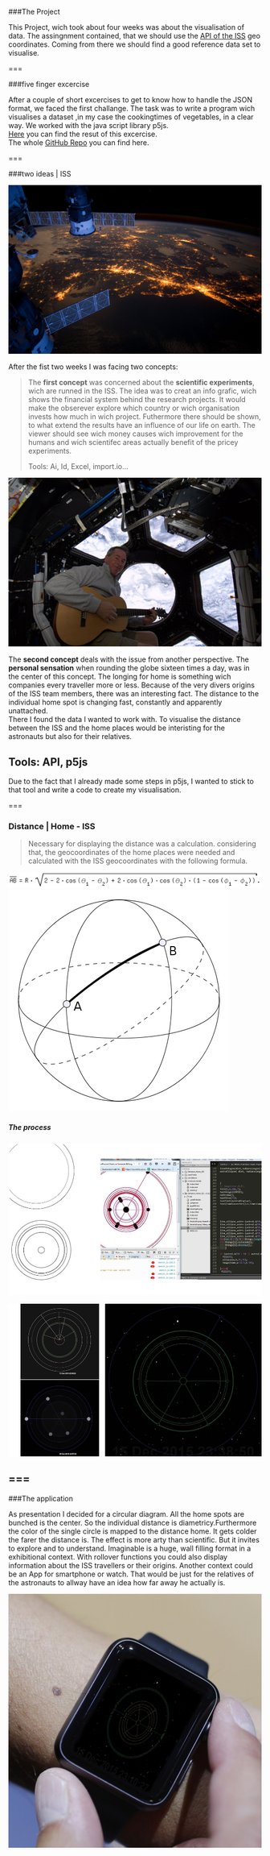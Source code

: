 ###The Project

This Project, wich took about four weeks was about the visualisation of data. 
The assingnment contained, that we should use the [API of the ISS](http://open-notify.org/Open-Notify-API/ISS-Location-Now/) geo coordinates. Coming from there we should find a good reference data set to visualise.

===


###five finger excercise

After a couple of short excercises to get to know how to handle the JSON format, we faced the first challange. The task was to write a program wich visualises a dataset ,in my case the cookingtimes of vegetables, in a clear way. We worked with the java script library p5js.  
[Here](http://wollemannone.github.io/veggieManiacc-/) you can find the resut of this excercise.  
The whole [GitHub Repo](https://github.com/wollemannone/veggieManiacc-) you can find here.


===

###two ideas | ISS 

![](images/ISS_1.jpg)
  
   
  
  
  After the fist two weeks I was facing two concepts:  
  
  >The **first concept** was concerned about the **scientific experiments**, wich are runned in the ISS. The idea was to
  creat an info grafic, wich shows the financial system behind the research projects. It would make the obserever explore 
  which country or wich organisation invests how much in wich project. Futhermore there should be shown, to what extend 
  the results have an influence of our life on earth. The viewer should see wich money causes wich improvement for the humans and wich scientifec areas actually benefit of the pricey experiments.  
  >
  >
  >Tools:  Ai, Id, Excel, import.io...
  
  
![](images/ISS_2.jpg)
  
  The **second concept** deals with the issue from another perspective. The **personal sensation** when rounding 
  the globe sixteen times a day, was in the center of  this concept. The longing for home is  something wich companies every   traveller more or less. Because of the very divers origins of the ISS team members, there was an interesting fact. The distance to the individual home spot is changing fast, constantly and apparently unattached.  
  There I found the data I wanted to work with. To visualise the distance between the ISS and the home places would be 
  interisting for the astronauts but also for their relatives.   
  
  Tools: API, p5js
  ---
  Due to the fact that I already made some steps in p5js, I wanted to stick to that tool and write a code to create my visualisation.  




===
  
  
  
### Distance | Home - ISS

>Necessary for displaying the distance was a calculation. considering that, the geocoordinates of the home places
>were needed and calculated with the ISS geocoordinates with the following formula.  

![](images/formula.png)
![](images/Dist.png)

 


##### The process

![](images/Doku_1.jpg)
>

![](images/Doku_12.jpg)

===
---

###The application


 As presentation I decided for a circular diagram. All the home spots are bunched is the center. So the individual distance is diametricy.Furthermore the color of the single circle is mapped to the distance home. It gets colder the farer the distance is. The effect is more arty than scientific. But it invites to explore and to understand. Imaginable is a huge, wall filling format in a exhibitional context. With rollover functions you could also display information about the ISS travellers or their origins. Another context could be an App for smartphone or watch. That would be just for the relatives of the astronauts to allway have an idea how far away he actually is.


  
  
  ![](images/Dist_Home.png)



